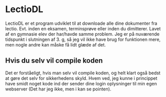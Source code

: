 # LectioDL
LectioDL er et program udviklet til at downloade alle dine dokumenter fra lectio. Evt. inden en eksamen, terminsprøve eller inden du dimitterer. Lavet af en gymnasie elev der har/havde samme problem. Jeg er på nuværende tidspunkt i slutningen af 3. g, så jeg vil ikke have brug for funktionen mere, men nogle andre kan måske få lidt glæde af det.

## Hvis du selv vil compile koden
Det er forståeligt, hvis man selv vil compile koden, og helt klart også bedst at gøre det selv for sikkerhedens skyld. Hvem ved, jeg kunne i princippet have smidt noget kode ind der sender dine login oplysninger til min egen webserver (Det har jeg ikke, men i kan se pointen).
